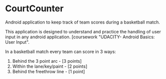 # CourtCounter
Android application to keep track of team scores during a basketball match. 

This application is designed to understand and practice the handling of user input in any android application.
[coursework "UDACITY- Android Basics: User Input".

In a basketball match every team can score in 3 ways:

1. Behind the 3 point arc - [3 points]
2. Within the lane/key/paint - [2 points]
3. Behind the freethrow line - [1 point]

